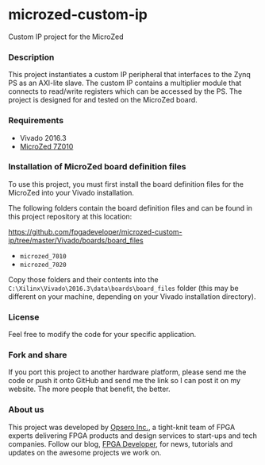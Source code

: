 microzed-custom-ip
==================

Custom IP project for the MicroZed

### Description

This project instantiates a custom IP peripheral that interfaces to the
Zynq PS as an AXI-lite slave. The custom IP contains a multiplier module
that connects to read/write registers which can be accessed by the PS.
The project is designed for and tested on the MicroZed board.

### Requirements

* Vivado 2016.3
* [MicroZed 7Z010](http://microzed.org "MicroZed 7Z010")

### Installation of MicroZed board definition files

To use this project, you must first install the board definition files
for the MicroZed into your Vivado installation.

The following folders contain the board definition files and can be found in this project repository at this location:

https://github.com/fpgadeveloper/microzed-custom-ip/tree/master/Vivado/boards/board_files

* `microzed_7010`
* `microzed_7020`

Copy those folders and their contents into the `C:\Xilinx\Vivado\2016.3\data\boards\board_files` folder (this may
be different on your machine, depending on your Vivado installation directory).

### License

Feel free to modify the code for your specific application.

### Fork and share

If you port this project to another hardware platform, please send me the
code or push it onto GitHub and send me the link so I can post it on my
website. The more people that benefit, the better.

### About us

This project was developed by [Opsero Inc.](http://opsero.com "Opsero Inc."),
a tight-knit team of FPGA experts delivering FPGA products and design services to start-ups and tech companies. 
Follow our blog, [FPGA Developer](http://www.fpgadeveloper.com "FPGA Developer"), for news, tutorials and
updates on the awesome projects we work on.